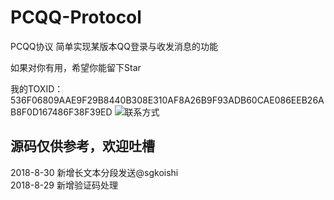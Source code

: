 # PCQQ-Protocol
PCQQ协议
简单实现某版本QQ登录与收发消息的功能


如果对你有用，希望你能留下Star

我的TOXID：536F06809AAE9F29B8440B308E310AF8A26B9F93ADB60CAE086EEB26AB8F0D167486F38F39ED
<img src="/luojinfang/PCQQ-Protocol/blob/master/tox_save.png" alt="联系方式">

源码仅供参考，欢迎吐槽
------------------------------------------
2018-8-30
新增长文本分段发送@sgkoishi
<br/>
2018-8-29
新增验证码处理
